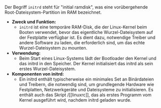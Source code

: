 Der Begriff `initrd` steht für "initial ramdisk", was eine vorübergehende Root-Dateisystem-Partition im RAM bezeichnet.

- **Zweck und Funktion:**
    - `initrd` ist eine temporäre RAM-Disk, die der Linux-Kernel beim Booten verwendet, bevor das eigentliche Wurzel-Dateisystem auf der Festplatte verfügbar ist. Es dient dazu, notwendige Treiber und andere Software zu laden, die erforderlich sind, um das echte Wurzel-Dateisystem zu mounten.
- **Verwendung:**
    - Beim Start eines Linux-Systems lädt der Bootloader den Kernel und das initrd in den Speicher. Der Kernel initialisiert das initrd als sein erstes Wurzel-Dateisystem.
- **Komponenten von initrd:**
    - Ein initrd enthält typischerweise ein minimales Set an Binärdateien und Treibern, die notwendig sind, um grundlegende Hardware wie Festplatten, Netzwerkgeräte und Dateisysteme zu initialisieren. Es enthält auch das Skript /[[linuxrc]], das als erstes Programm vom Kernel ausgeführt wird, nachdem initrd geladen wurde.